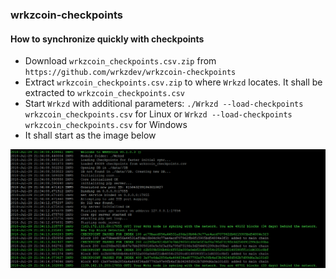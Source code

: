 ### wrkzcoin-checkpoints
#### How to synchronize quickly with checkpoints
* Download `wrkzcoin_checkpoints.csv.zip` from `https://github.com/wrkzdev/wrkzcoin-checkpoints`
* Extract `wrkzcoin_checkpoints.csv.zip` to where `Wrkzd` locates. It shall be extracted to `wrkzcoin_checkpoints.csv`
* Start `Wrkzd` with additional parameters:
`./Wrkzd --load-checkpoints wrkzcoin_checkpoints.csv` for Linux or `Wrkzd --load-checkpoints wrkzcoin_checkpoints.csv` for Windows
* It shall start as the image below

![Load Wrkz check points](https://raw.githubusercontent.com/wrkzdev/wrkzcoin-checkpoints/master/load_checkpoint.png)
